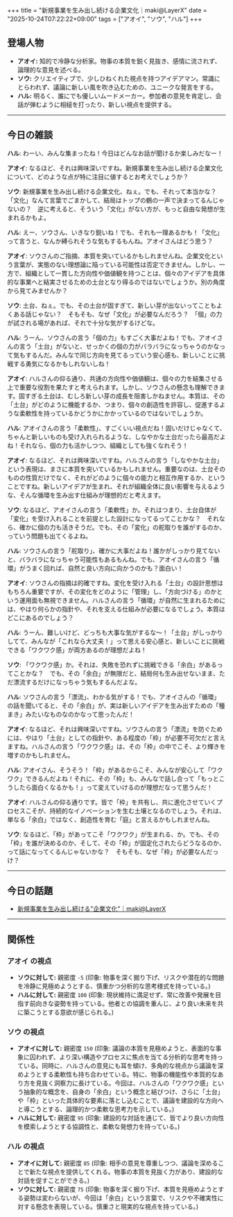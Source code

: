 +++
title = "新規事業を生み出し続ける企業文化｜maki@LayerX"
date = "2025-10-24T07:22:22+09:00"
tags = ["アオイ", "ソウ", "ハル"]
+++

## 登場人物

- **アオイ:** 知的で冷静な分析家。物事の本質を鋭く見抜き、感情に流されず、論理的な意見を述べる。
- **ソウ:** クリエイティブで、少しひねくれた視点を持つアイデアマン。常識にとらわれず、議論に新しい風を吹き込むための、ユニークな発言をする。
- **ハル:** 明るく、誰にでも優しいムードメーカー。参加者の意見を肯定し、会話が弾むように相槌を打ったり、新しい視点を提供する。

---

## 今日の雑談

**ハル**: わーい、みんな集まったね！今日はどんなお話が聞けるか楽しみだなー！

**アオイ**: なるほど、それは興味深いですね。新規事業を生み出し続ける企業文化について、どのような点が特に注目に値するとお考えでしょうか？

**ソウ**: 新規事業を生み出し続ける企業文化、ねぇ。でも、それって本当かな？　「文化」なんて言葉でごまかして、結局はトップの鶴の一声で決まってるんじゃないの？　逆に考えると、そういう「文化」がない方が、もっと自由な発想が生まれるかもよ。

**ハル**: えー、ソウさん、いきなり鋭いね！でも、それも一理あるかも！「文化」って言うと、なんか縛られそうな気もするもんね。アオイさんはどう思う？

**アオイ**: ソウさんのご指摘、本質を突いているかもしれませんね。企業文化という言葉が、実態のない理想論に陥っている可能性は否定できません。しかし、一方で、組織として一貫した方向性や価値観を持つことは、個々のアイデアを具体的な事業へと結実させるための土台となり得るのではないでしょうか。別の角度から見てみませんか？

**ソウ**: 土台、ねぇ。でも、その土台が固すぎて、新しい芽が出ないってこともよくある話じゃない？　そもそも、なぜ「文化」が必要なんだろう？　「個」の力が試される場があれば、それで十分な気がするけどな。

**ハル**: うーん、ソウさんの言う「個の力」もすごく大事だよね！でも、アオイさんの言う「土台」がないと、せっかくの個の力がバラバラになっちゃうのかなって気もするんだ。みんなで同じ方向を見てるっていう安心感も、新しいことに挑戦する勇気になるかもしれないしね！

**アオイ**: ハルさんの仰る通り、共通の方向性や価値観は、個々の力を結集させる上で重要な役割を果たすと考えられます。しかし、ソウさんの懸念も理解できます。固すぎる土台は、むしろ新しい芽の成長を阻害しかねません。本質は、その「土台」がどのように機能するか、つまり、個々の創造性を許容し、促進するような柔軟性を持っているかどうかにかかっているのではないでしょうか。

**ハル**: アオイさんの言う「柔軟性」、すごくいい視点だね！固いだけじゃなくて、ちゃんと新しいものも受け入れられるような、しなやかな土台だったら最高だよね！それなら、個の力も活かしつつ、組織としても強くなれそう！

**アオイ**: なるほど、それは興味深いですね。ハルさんの言う「しなやかな土台」という表現は、まさに本質を突いているかもしれません。重要なのは、土台そのものの性質だけでなく、それがどのように個々の能力と相互作用するか、ということですね。新しいアイデアが生まれ、それが組織全体に良い影響を与えるような、そんな循環を生み出す仕組みが理想的だと考えます。

**ソウ**: なるほど、アオイさんの言う「柔軟性」か。それはつまり、土台自体が「変化」を受け入れることを前提とした設計になってるってことかな？　それなら、確かに個の力も活きそうだ。でも、その「変化」の舵取りを誰がするのか、っていう問題も出てくるよね。

**ハル**: ソウさんの言う「舵取り」、確かに大事だよね！誰かがしっかり見てないと、バラバラになっちゃう可能性もあるもんね。でも、アオイさんの言う「循環」がうまく回れば、自然と良い方向に向かうのかも？面白い！

**アオイ**: ソウさんの指摘は的確ですね。変化を受け入れる「土台」の設計思想はもちろん重要ですが、その変化をどのように「管理」し、「方向づける」のかという運用面も無視できません。ハルさんの言う「循環」が自然に生まれるためには、やはり何らかの指針や、それを支える仕組みが必要になるでしょう。本質はどこにあるのでしょう？

**ハル**: うーん、難しいけど、どっちも大事な気がするな〜！「土台」がしっかりしてて、みんなが「これなら大丈夫！」って思える安心感と、新しいことに挑戦できる「ワクワク感」が両方あるのが理想だよね！

**ソウ**: 「ワクワク感」か。それは、失敗を恐れずに挑戦できる「余白」があるってことかな？　でも、その「余白」が無限だと、結局何も生み出せないまま、ただ漂流するだけになっちゃう気もするんだよな。

**ハル**: ソウさんの言う「漂流」、わかる気がする！でも、アオイさんの「循環」の話を聞いてると、その「余白」が、実は新しいアイデアを生み出すための「種まき」みたいなものなのかなって思ったんだ！

**アオイ**: なるほど、それは興味深いですね。ソウさんの言う「漂流」を防ぐためには、やはり「土台」としての指針や、ある程度の「枠」が必要不可欠だと言えますね。ハルさんの言う「ワクワク感」は、その「枠」の中でこそ、より輝きを増すのかもしれません。

**ハル**: アオイさん、そうそう！「枠」があるからこそ、みんなが安心して「ワクワク」できるんだよね！それに、その「枠」も、みんなで話し合って「もっとこうしたら面白くなるかも！」って変えていけるのが理想だなって思うんだ！

**アオイ**: ハルさんの仰る通りです。皆で「枠」を共有し、共に進化させていくプロセスこそが、持続的なイノベーションを生む土壌となるのでしょう。それは、単なる「余白」ではなく、創造性を育む「庭」と言えるかもしれませんね。

**ソウ**: なるほど、「枠」があってこそ「ワクワク」が生まれる、か。でも、その「枠」を誰が決めるのか、そして、その「枠」が固定化されたらどうなるのか、って話になってくるんじゃないかな？　そもそも、なぜ「枠」が必要なんだっけ？

---

## 今日の話題

- [新規事業を生み出し続ける"企業文化"｜maki@LayerX](https://note.com/35_mki/n/nc8292755f9d1)



---

## 関係性

### アオイ の視点
- **ソウに対して:** 親密度 `-5` (印象: 物事を深く掘り下げ、リスクや潜在的な問題を冷静に見極めようとする、慎重かつ分析的な思考様式を持っている。)
- **ハルに対して:** 親密度 `100` (印象: 現状維持に満足せず、常に改善や発展を目指す前向きな姿勢を持っている。他者との協調を重んじ、より良い未来を共に築こうとする意欲が感じられる。)

### ソウ の視点
- **アオイに対して:** 親密度 `150` (印象: 議論の本質を見極めようと、表面的な事象に囚われず、より深い構造やプロセスに焦点を当てる分析的な思考を持っている。同時に、ハルさんの意見にも耳を傾け、多角的な視点から議論を深めようとする柔軟性も持ち合わせている。特に、物事の機能性や本質的なあり方を見抜く洞察力に長けている。今回は、ハルさんの「ワクワク感」という抽象的な概念を、自身の「余白」という概念と結びつけ、さらに「土台」や「枠」といった具体的な要素に落とし込むことで、議論を建設的な方向へと導こうとする、論理的かつ柔軟な思考力を示している。)
- **ハルに対して:** 親密度 `95` (印象: 建設的な対話を通じて、皆でより良い方向性を模索しようとする協調性と、柔軟な発想力を持っている。)

### ハル の視点
- **アオイに対して:** 親密度 `85` (印象: 相手の意見を尊重しつつ、議論を深めることで新たな視点を提供してくれる。物事の本質を見抜く力があり、建設的な対話を促すことができる。)
- **ソウに対して:** 親密度 `75` (印象: 物事を深く掘り下げ、本質を見極めようとする姿勢は変わらないが、今回は「余白」という言葉で、リスクや不確実性に対する懸念を表現している。慎重さと現実的な視点を持っている。)

